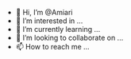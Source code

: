 - 👋 Hi, I’m @Amiari
- 👀 I’m interested in ...
- 🌱 I’m currently learning ...
- 💞️ I’m looking to collaborate on ...
- 📫 How to reach me ...

<!---
Amiari/Amiari is a ✨ special ✨ repository because its `README.md` (this file) appears on your GitHub profile.
You can click the Preview link to take a look at your changes.
--->
